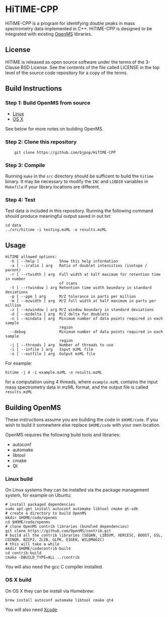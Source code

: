 # HiTIME-CPP

HiTIME-CPP is a program for identifying double peaks in mass spectrometry
data implemented in C++. HiTIME-CPP is designed to be integrated with 
existing [OpenMS](http://open-ms.sourceforge.net/) libraries. 

## License

HiTIME is released as open source software under the terms of the 3-Clause BSD License.
See the contents of the file called LICENSE in the top level of the source
code repository for a copy of the terms.

## Build Instructions

### Step 1: Build OpenMS from source

- [Linux](http://ftp.mi.fu-berlin.de/pub/OpenMS/release-documentation/html/install_linux.html)
- [OS X](http://ftp.mi.fu-berlin.de/pub/OpenMS/release-documentation/html/install_mac.html)

See below for more notes on building OpenMS.

### Step 2: Clone this repository

```
    git clone https://github.com/bjpop/HiTIME-CPP
```

### Step 3: Compile

Running `make` in the `src` directory should be sufficent to build the
`hitime` binary. It may be necessary to modify the `INC` and `LIBDIR`
variables in `Makefile` if your library locations are different.

### Step 4: Test

Test data is included in this repository. Running the following command
should produce meaningful output saved in out.txt:

```
cd data
../src/hitime -i testing.mzML -o results.mzML
```

## Usage

```
HiTIME allowed options:
  -h [ --help ]         Show this help information
  -a [ --iratio ] arg   Ratio of doublet intensities (isotope / parent)
  -r [ --rtwidth ] arg  Full width at half maximum for retention time in number
                        of scans
  -t [ --rtwindow ] arg Retention time width boundary in standard deviations
  -p [ --ppm ] arg      M/Z tolerance in parts per million
  -m [ --mzwidth ] arg  M/Z full width at half maximum in parts per million
  -z [ --mzwindow ] arg M/Z window boundary in standard deviations
  -d [ --mzdelta ] arg  M/Z delta for doublets
  -n [ --mindata ] arg  Minimum number of data points required in each sample 
                        region
  --debug               Minimum number of data points required in each sample 
                        region
  -j [ --threads ] arg  Number of threads to use
  -i [ --infile ] arg   Input mzML file
  -o [ --outfile ] arg  Output mzML file
```

For example:

```
hitime -j 4 -i example.mzML -o results.mzML 
```

for a computation using 4 threads, where `example.mzML` contains the input mass spectrometry data in mzML format, and the output file is called `results.mzML`

## Building OpenMS

These instructions assume you are building the code in `$HOME/code`. If you wish to build it somewhere else replace 
`$HOME/code` with your own location.

OpenMS requires the following build tools and libraries:

 - autoconf
 - automake
 - libtool
 - cmake
 - Qt

### Linux build 
 
On Linux systems they can be installed via the package management system, for example on Ubuntu:

```
# install packaged dependencies
sudo apt-get install autoconf automake libtool cmake qt-sdk 
# create a directory to build OpenMS
mkdir $HOME/code/openms
cd $HOME/code/openms
# clone OpenMS contrib libraries (bundled dependencies)
git clone https://github.com/OpenMS/contrib.git
# build all the contrib libraries (SEQAN, LIBSVM, XERCESC, BOOST, GSL, COINOR, BZIP2, ZLIB, GLPK, EIGEN, WILDMAGIC)
# this will take a while
mkdir $HOME/codecontrib-build
cd contrib-build
cmake -DBUILD_TYPE=ALL ../contrib
```

You will also need the gcc C compiler installed.

### OS X build

On OS X they can be install via Homebrew:

```
brew install autoconf automake libtool cmake qt4
```

You will also need [Xcode](https://developer.apple.com/xcode/)
